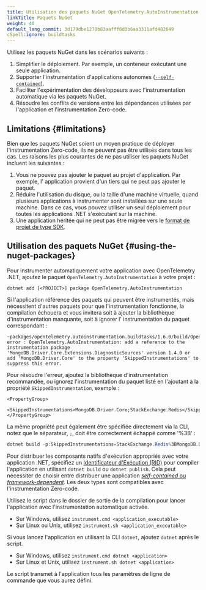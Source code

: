 ```yaml
---
title: Utilisation des paquets NuGet OpenTelemetry.AutoInstrumentation
linkTitle: Paquets NuGet
weight: 40
default_lang_commit: 3d179dbe1270b83aafff0d3b6aa3311afd482649
cSpell:ignore: buildtasks
---
```


Utilisez les paquets NuGet dans les scénarios suivants :

1. Simplifier le déploiement. Par exemple, un conteneur exécutant une seule
   application.
1. Supporter l'instrumentation d'applications autonomes
   ([`--self-contained`](https://learn.microsoft.com/fr-fr/dotnet/core/deploying/#publish-self-contained)).
1. Faciliter l'expérimentation des développeurs avec l'instrumentation
   automatique via les paquets NuGet.
1. Résoudre les conflits de versions entre les dépendances utilisées par
   l'application et l'instrumentation Zero-code.

## Limitations {#limitations}

Bien que les paquets NuGet soient un moyen pratique de déployer
l'instrumentation Zero-code, ils ne peuvent pas être utilisés dans tous les cas.
Les raisons les plus courantes de ne pas utiliser les paquets NuGet incluent les
suivantes :

1. Vous ne pouvez pas ajouter le paquet au projet d'application. Par exemple, l'
   application provient d'un tiers qui ne peut pas ajouter le paquet.
1. Réduire l'utilisation du disque, ou la taille d'une machine virtuelle, quand
   plusieurs applications à instrumenter sont installées sur une seule machine.
   Dans ce cas, vous pouvez utiliser un seul déploiement pour toutes les
   applications .NET s'exécutant sur la machine.
1. Une application héritée qui ne peut pas être migrée vers le
   [format de projet de type SDK](https://learn.microsoft.com/fr-fr/nuget/resources/check-project-format#check-the-project-format).

## Utilisation des paquets NuGet {#using-the-nuget-packages}

Pour instrumenter automatiquement votre application avec OpenTelemetry .NET,
ajoutez le paquet `OpenTelemetry.AutoInstrumentation` à votre projet :

```terminal
dotnet add [<PROJECT>] package OpenTelemetry.AutoInstrumentation
```

Si l'application référence des paquets qui peuvent être instrumentés, mais
nécessitent d'autres paquets pour que l'instrumentation fonctionne, la
compilation échouera et vous invitera soit à ajouter la bibliothèque
d'instrumentation manquante, soit à ignorer l' instrumentation du paquet
correspondant :

```terminal
~packages/opentelemetry.autoinstrumentation.buildtasks/1.6.0/build/OpenTelemetry.AutoInstrumentation.BuildTasks.targets(29,5): error : OpenTelemetry.AutoInstrumentation: add a reference to the instrumentation package 'MongoDB.Driver.Core.Extensions.DiagnosticSources' version 1.4.0 or add 'MongoDB.Driver.Core' to the property 'SkippedInstrumentations' to suppress this error.
```

Pour résoudre l'erreur, ajoutez la bibliothèque d'instrumentation
recommandée, ou ignorez l'instrumentation du paquet listé en l'ajoutant à la
propriété `SkippedInstrumentation`, exemple :

```csproj
<PropertyGroup>
   <SkippedInstrumentations>MongoDB.Driver.Core;StackExchange.Redis</SkippedInstrumentations>
</PropertyGroup>
```

La même propriété peut également être spécifiée directement via la CLI, notez
que le séparateur, `;`, doit être correctement échappé comme '%3B' :

```powershell
dotnet build -p:SkippedInstrumentations=StackExchange.Redis%3BMongoDB.Driver.Core
```

Pour distribuer les composants natifs d'exécution appropriés avec votre
application .NET, spécifiez un
[Identificateur d'Exécution (RID)](https://learn.microsoft.com/fr-fr/dotnet/core/rid-catalog)
pour compiler l'application en utilisant `dotnet build` ou `dotnet publish`.
Cela peut nécessiter de choisir entre distribuer une application
[_self-contained_ ou _framework-dependent_](https://learn.microsoft.com/fr-fr/dotnet/core/deploying/).
Les deux types sont compatibles avec l'instrumentation Zero-code.

Utilisez le script dans le dossier de sortie de la compilation pour lancer
l'application avec l'instrumentation automatique activée.

- Sur Windows, utilisez `instrument.cmd <application_executable>`
- Sur Linux ou Unix, utilisez `instrument.sh <application_executable>`

Si vous lancez l'application en utilisant la CLI `dotnet`, ajoutez `dotnet`
après le script.

- Sur Windows, utilisez `instrument.cmd dotnet <application>`
- Sur Linux et Unix, utilisez `instrument.sh dotnet <application>`

Le script transmet à l'application tous les paramètres de ligne de commande que
vous aurez défini.
